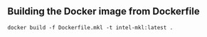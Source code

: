 ## Building the Docker image from Dockerfile

`docker build -f Dockerfile.mkl -t intel-mkl:latest .`
